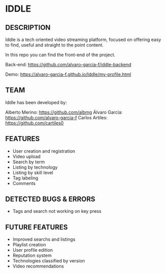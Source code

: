 # IDDLE 
## DESCRIPTION
Iddle is a tech oriented video streaming platform, focused on offering easy to find, useful and straight to the point content.

In this repo you can find the front-end of the project. 

Back-end: https://github.com/alvaro-garcia-f/iddle-backend

Demo: https://alvaro-garcia-f.github.io/Iddle/my-profile.html

## TEAM

Iddle has been developed by:

Alberto Merino: https://github.com/albmg
Álvaro García: https://github.com/alvaro-garcia-f
Carlos Artiles: https://github.com/cartiles0

## FEATURES

- User creation and registration
- Video upload
- Search by term
- Listing by technology
- Listing by skill level
- Tag labeling
- Comments

## DETECTED BUGS & ERRORS
- Tags and search not working on key press

## FUTURE FEATURES
- Improved searchs and listings
- Playlist creation
- User profile edition
- Reputation system
- Technologies classified by version
- Video recommendations
